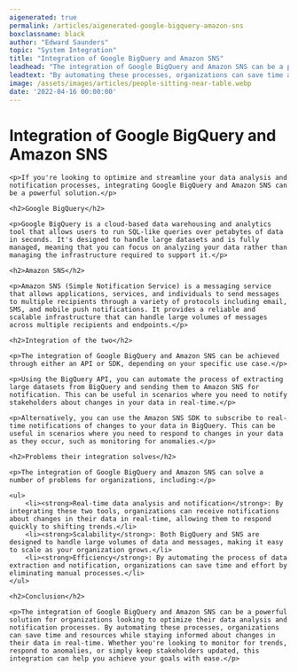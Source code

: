 ```yaml
---
aigenerated: true
permalink: /articles/aigenerated-google-bigquery-amazon-sns
boxclassname: black
author: "Edward Saunders"
topic: "System Integration"
title: "Integration of Google BigQuery and Amazon SNS"
leadhead: "The integration of Google BigQuery and Amazon SNS can be a powerful solution for organizations looking to optimize their data analysis and notification processes"
leadtext: "By automating these processes, organizations can save time and resources while staying informed about changes in their data in real-time. Whether you're looking to monitor for trends, respond to anomalies, or simply keep stakeholders updated, this integration can help you achieve your goals with ease."
image: /assets/images/articles/people-sitting-near-table.webp
date: '2022-04-16 00:00:00'
---
```

<div class="arttext">
	<h1>Integration of Google BigQuery and Amazon SNS</h1>
	
	<p>If you're looking to optimize and streamline your data analysis and notification processes, integrating Google BigQuery and Amazon SNS can be a powerful solution.</p>
	
	<h2>Google BigQuery</h2>
	
	<p>Google BigQuery is a cloud-based data warehousing and analytics tool that allows users to run SQL-like queries over petabytes of data in seconds. It's designed to handle large datasets and is fully managed, meaning that you can focus on analyzing your data rather than managing the infrastructure required to support it.</p>
	
	<h2>Amazon SNS</h2>
	
	<p>Amazon SNS (Simple Notification Service) is a messaging service that allows applications, services, and individuals to send messages to multiple recipients through a variety of protocols including email, SMS, and mobile push notifications. It provides a reliable and scalable infrastructure that can handle large volumes of messages across multiple recipients and endpoints.</p>
	
	<h2>Integration of the two</h2>
	
	<p>The integration of Google BigQuery and Amazon SNS can be achieved through either an API or SDK, depending on your specific use case.</p>
	
	<p>Using the BigQuery API, you can automate the process of extracting large datasets from BigQuery and sending them to Amazon SNS for notification. This can be useful in scenarios where you need to notify stakeholders about changes in your data in real-time.</p>
	
	<p>Alternatively, you can use the Amazon SNS SDK to subscribe to real-time notifications of changes to your data in BigQuery. This can be useful in scenarios where you need to respond to changes in your data as they occur, such as monitoring for anomalies.</p>
	
	<h2>Problems their integration solves</h2>
	
	<p>The integration of Google BigQuery and Amazon SNS can solve a number of problems for organizations, including:</p>
	
	<ul>
		<li><strong>Real-time data analysis and notification</strong>: By integrating these two tools, organizations can receive notifications about changes in their data in real-time, allowing them to respond quickly to shifting trends.</li>
		<li><strong>Scalability</strong>: Both BigQuery and SNS are designed to handle large volumes of data and messages, making it easy to scale as your organization grows.</li>
		<li><strong>Efficiency</strong>: By automating the process of data extraction and notification, organizations can save time and effort by eliminating manual processes.</li>
	</ul>
	
	<h2>Conclusion</h2>
	
	<p>The integration of Google BigQuery and Amazon SNS can be a powerful solution for organizations looking to optimize their data analysis and notification processes. By automating these processes, organizations can save time and resources while staying informed about changes in their data in real-time. Whether you're looking to monitor for trends, respond to anomalies, or simply keep stakeholders updated, this integration can help you achieve your goals with ease.</p>

</div>